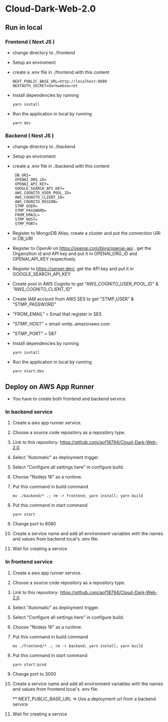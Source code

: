 # Cloud-Dark-Web-2.0


## **Run in local**

### Frontend ( Next JS )
- change directory to ./frontend
- Setup an enviroment
- create a .env file in ./frontend with this content
    ```
    NEXT_PUBLIC_BASE_URL=http://localhost:8080
    NEXTAUTH_SECRET=darkwebsecret
    ```
- Install dependencies by running
  
  ```
  yarn install
  ```
- Run the application in local by running

  ```
  yarn dev
  ```

### Backend ( Nest JS )
- change directory to ./backend
- Setup an enviroment
- create a .env file in ./backend with this content
   ```
    DB_URI=
    OPENAI_ORG_iD=
    OPENAI_API_KEY=
    GOOGLE_SEARCH_API_KEY=
    AWS_COGNITO_USER_POOL_ID=
    AWS_COGNITO_CLIENT_ID=
    AWS_COGNITO_REGION=
    STMP_USER=
    STMP_PASSWORD=
    FROM_EMAIL=
    STMP_HOST=
    STMP_PORT=
    ```
-  Register to MongoDB Atlas, create a cluster and put the connection URI in DB_URI
-  Register to OpenAI on https://openai.com/blog/openai-api , get the Organiztion id and API key and put it in OPENAI_ORG_iD and OPENAI_API_KEY respectively.
-  Register to https://serper.dev/, get the API key and put it in GOOGLE_SEARCH_API_KEY
-  Create pool in AWS Cognito to get "AWS_COGNITO_USER_POOL_ID" & "AWS_COGNITO_CLIENT_ID"
-  Create IAM account from AWS SES to get "STMP_USER" & "STMP_PASSWORD"
-  "FROM_EMAIL" = Email that register in SES
-  "STMP_HOST" = email-smtp.<AWS SES Region>.amazonaws.com
-  "STMP_PORT" = 587

- Install dependencies by running
  
  ```
  yarn install
  ```
- Run the application in local by running

    ```
    yarn start:dev
    ```

## **Deploy on AWS App Runner**
- You have to create both frontend and backend service.

### In backend service
1. Create a aws app runner service.
2. Choose a source code repository as a repository type.
3. Link to this repository: https://github.com/aof18794/Cloud-Dark-Web-2.0.
4. Select "Automatic" as deployment trigger.
5. Select "Configure all settings here" in configure build.
6. Choose "Nodejs 16" as a runtime.
7. Put this command in build command
   
   ```
   mv ./backend/* .; rm -r frontend; yarn install; yarn build
   ```
8. Put this command in start command
   
    ```
    yarn start
    ```
9.  Change port to 8080
10. Create a service name and add all environment variables with the names and values from backend local's .env file.
11. Wait for creating a service

### In frontend service
1. Create a aws app runner service.
2. Choose a source code repository as a repository type.
3. Link to this repository: https://github.com/aof18794/Cloud-Dark-Web-2.0.
4. Select "Automatic" as deployment trigger.
5. Select "Configure all settings here" in configure build.
6. Choose "Nodejs 16" as a runtime.
7. Put this command in build command
   
   ```
   mv ./frontend/* .; rm -r backend; yarn install; yarn build
   ```
8. Put this command in start command
   
    ```
    yarn start:prod
    ```
9.  Change port to 3000
10. Create a service name and add all environment variables with the names and values from frontend local's .env file.

    ** NEXT_PUBLIC_BASE_URL => Use a deployment url from a backend service
11. Wait for creating a service


